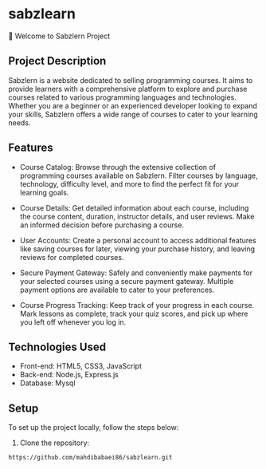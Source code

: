 # sabzlearn 

👋 Welcome to Sabzlern Project

## Project Description

Sabzlern is a website dedicated to selling programming courses. It aims to provide learners with a comprehensive platform to explore and purchase courses related to various programming languages and technologies. Whether you are a beginner or an experienced developer looking to expand your skills, Sabzlern offers a wide range of courses to cater to your learning needs.

## Features

* Course Catalog: Browse through the extensive collection of programming courses available on Sabzlern. Filter courses by language, technology, difficulty level, and more to find the perfect fit for your learning goals.

* Course Details: Get detailed information about each course, including the course content, duration, instructor details, and user reviews. Make an informed decision before purchasing a course.

* User Accounts: Create a personal account to access additional features like saving courses for later, viewing your purchase history, and leaving reviews for completed courses.

* Secure Payment Gateway: Safely and conveniently make payments for your selected courses using a secure payment gateway. Multiple payment options are available to cater to your preferences.

* Course Progress Tracking: Keep track of your progress in each course. Mark lessons as complete, track your quiz scores, and pick up where you left off whenever you log in.

## Technologies Used

* Front-end: HTML5, CSS3, JavaScript
* Back-end: Node.js, Express.js
* Database: Mysql

## Setup
To set up the project locally, follow the steps below:

1. Clone the repository:

````
https://github.com/mahdibabaei86/sabzlearn.git
````

